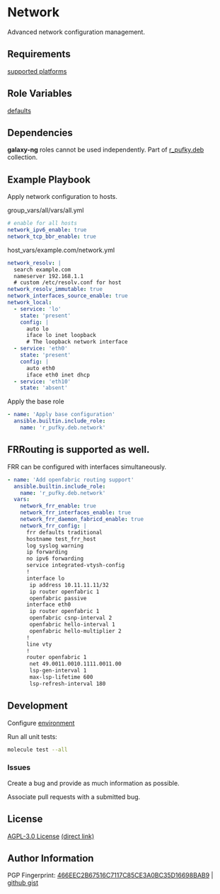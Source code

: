 # Network
Advanced network configuration management.

## Requirements
[supported platforms](https://github.com/r-pufky/ansible_network/blob/main/meta/main.yml)

## Role Variables
[defaults](https://github.com/r-pufky/ansible_network/blob/main/defaults/main)

## Dependencies
**galaxy-ng** roles cannot be used independently. Part of
[r_pufky.deb](https://github.com/r-pufky/ansible_collection_deb) collection.

## Example Playbook
Apply network configuration to hosts.

group_vars/all/vars/all.yml
``` yaml
# enable for all hosts
network_ipv6_enable: true
network_tcp_bbr_enable: true
```

host_vars/example.com/network.yml
``` yaml
network_resolv: |
  search example.com
  nameserver 192.168.1.1
  # custom /etc/resolv.conf for host
network_resolv_immutable: true
network_interfaces_source_enable: true
network_local:
  - service: 'lo'
    state: 'present'
    config: |
      auto lo
      iface lo inet loopback
      # The loopback network interface
  - service: 'eth0'
    state: 'present'
    config: |
      auto eth0
      iface eth0 inet dhcp
  - service: 'eth10'
    state: 'absent'
```

Apply the base role
``` yaml
- name: 'Apply base configuration'
  ansible.builtin.include_role:
    name: 'r_pufky.deb.network'
```

## FRRouting is supported as well.
FRR can be configured with interfaces simultaneously.

``` yaml
- name: 'Add openfabric routing support'
  ansible.builtin.include_role:
    name: 'r_pufky.deb.network'
  vars:
    network_frr_enable: true
    network_frr_interfaces_enable: true
    network_frr_daemon_fabricd_enable: true
    network_frr_config: |
      frr defaults traditional
      hostname test_frr_host
      log syslog warning
      ip forwarding
      no ipv6 forwarding
      service integrated-vtysh-config
      !
      interface lo
       ip address 10.11.11.11/32
       ip router openfabric 1
       openfabric passive
      interface eth0
       ip router openfabric 1
       openfabric csnp-interval 2
       openfabric hello-interval 1
       openfabric hello-multiplier 2
      !
      line vty
      !
      router openfabric 1
       net 49.0011.0010.1111.0011.00
       lsp-gen-interval 1
       max-lsp-lifetime 600
       lsp-refresh-interval 180
```

## Development
Configure [environment](https://github.com/r-pufky/ansible_collection_docs/blob/main/dev/environment/README.md)

Run all unit tests:
``` bash
molecule test --all
```

### Issues
Create a bug and provide as much information as possible.

Associate pull requests with a submitted bug.

## License
[AGPL-3.0 License](https://www.tldrlegal.com/license/gnu-affero-general-public-license-v3-agpl-3-0)
 [(direct link)](https://github.com/r-pufky/ansible_network/blob/main/LICENSE)

## Author Information
PGP Fingerprint: [466EEC2B67516C7117C85CE3A0BC35D16698BAB9](https://keys.openpgp.org/vks/v1/by-fingerprint/466EEC2B67516C7117C85CE3A0BC35D16698BAB9)
| [github gist](https://gist.github.com/r-pufky/a8df36977c55b5bb20829267c4c49d22)
